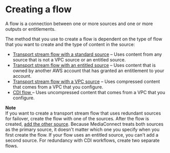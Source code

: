 # Creating a flow<a name="flows-create"></a>

A flow is a connection between one or more sources and one or more outputs or entitlements\.

The method that you use to create a flow is dependent on the type of flow that you want to create and the type of content in the source:
+ [Transport stream flow with a standard source](flows-create-standard-source.md) – Uses content from any source that is not a VPC source or an entitled source\.
+ [Transport stream flow with an entitled source](flows-create-entitled-source.md) – Uses content that is owned by another AWS account that has granted an entitlement to your account\. 
+ [Transport stream flow with a VPC source](flows-create-vpc-source.md) – Uses compressed content that comes from a VPC that you configure\.
+ [CDI flow ](flows-create-cdi.md) – Uses uncompressed content that comes from a VPC that you configure\.

**Note**  
If you want to create a transport stream flow that uses redundant sources for failover, create the flow with one of the sources\. After the flow is created, [add the other source](source-adding.md)\. Because MediaConnect treats both sources as the primary source, it doesn't matter which one you specify when you first create the flow\. If your flow uses an entitled source, you can't add a second source\. For redundancy with CDI workflows, create two separate flows\. 